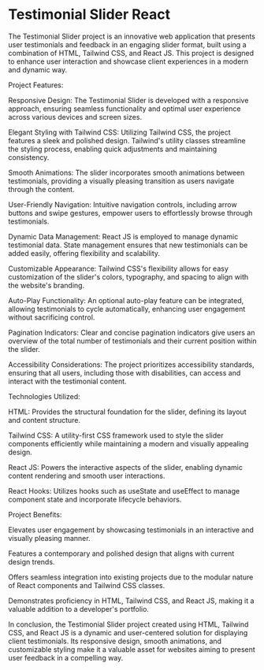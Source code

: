# Testimonial Slider React


The Testimonial Slider project is an innovative web application that presents user testimonials and feedback in an engaging slider format, built using a combination of HTML, Tailwind CSS, and React JS. This project is designed to enhance user interaction and showcase client experiences in a modern and dynamic way.

Project Features:

Responsive Design: The Testimonial Slider is developed with a responsive approach, ensuring seamless functionality and optimal user experience across various devices and screen sizes.

Elegant Styling with Tailwind CSS: Utilizing Tailwind CSS, the project features a sleek and polished design. Tailwind's utility classes streamline the styling process, enabling quick adjustments and maintaining consistency.

Smooth Animations: The slider incorporates smooth animations between testimonials, providing a visually pleasing transition as users navigate through the content.

User-Friendly Navigation: Intuitive navigation controls, including arrow buttons and swipe gestures, empower users to effortlessly browse through testimonials.

Dynamic Data Management: React JS is employed to manage dynamic testimonial data. State management ensures that new testimonials can be added easily, offering flexibility and scalability.

Customizable Appearance: Tailwind CSS's flexibility allows for easy customization of the slider's colors, typography, and spacing to align with the website's branding.

Auto-Play Functionality: An optional auto-play feature can be integrated, allowing testimonials to cycle automatically, enhancing user engagement without sacrificing control.

Pagination Indicators: Clear and concise pagination indicators give users an overview of the total number of testimonials and their current position within the slider.

Accessibility Considerations: The project prioritizes accessibility standards, ensuring that all users, including those with disabilities, can access and interact with the testimonial content.

Technologies Utilized:

HTML: Provides the structural foundation for the slider, defining its layout and content structure.

Tailwind CSS: A utility-first CSS framework used to style the slider components efficiently while maintaining a modern and visually appealing design.

React JS: Powers the interactive aspects of the slider, enabling dynamic content rendering and smooth user interactions.

React Hooks: Utilizes hooks such as useState and useEffect to manage component state and incorporate lifecycle behaviors.

Project Benefits:

Elevates user engagement by showcasing testimonials in an interactive and visually pleasing manner.

Features a contemporary and polished design that aligns with current design trends.

Offers seamless integration into existing projects due to the modular nature of React components and Tailwind CSS classes.

Demonstrates proficiency in HTML, Tailwind CSS, and React JS, making it a valuable addition to a developer's portfolio.

In conclusion, the Testimonial Slider project created using HTML, Tailwind CSS, and React JS is a dynamic and user-centered solution for displaying client testimonials. Its responsive design, smooth animations, and customizable styling make it a valuable asset for websites aiming to present user feedback in a compelling way.
